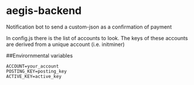 # aegis-backend
Notification bot to send a custom-json as a confirmation of payment

In config.js there is the list of accounts to look. The keys of these accounts are derived from a unique account (i.e. initminer)

##Envirornmental variables
```
ACCOUNT=your_account
POSTING_KEY=posting_key
ACTIVE_KEY=active_key
```
